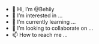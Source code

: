 - 👋 Hi, I’m @Behiiy
- 👀 I’m interested in ...
- 🌱 I’m currently learning ...
- 💞️ I’m looking to collaborate on ...
- 📫 How to reach me ...

<!---
Behiiy/Behiiy is a ✨ special ✨ repository because its `README.md` (this file) appears on your GitHub profile.
You can click the Preview link to take a look at your changes.
--->
